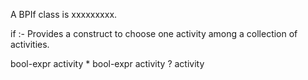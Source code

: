 A BPIf class is xxxxxxxxx.


if :- Provides a construct to choose one activity among a collection of activities.

<if> 
<condition expressionLanguage="anyURI"?>bool-expr</condition> 
	activity 
<elseif>* 
	<condition expressionLanguage="anyURI"?>bool-expr</condition> 
	activity 
</elseif> 
<else>? 
	activity 
</else> 
</if>